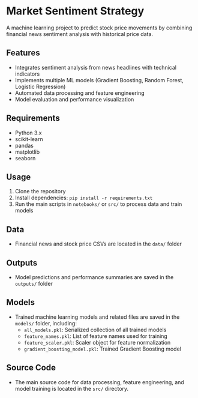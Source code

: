 # Market Sentiment Strategy

A machine learning project to predict stock price movements by combining financial news sentiment analysis with historical price data.

## Features
- Integrates sentiment analysis from news headlines with technical indicators
- Implements multiple ML models (Gradient Boosting, Random Forest, Logistic Regression)
- Automated data processing and feature engineering
- Model evaluation and performance visualization

## Requirements
- Python 3.x
- scikit-learn
- pandas
- matplotlib
- seaborn

## Usage
1. Clone the repository
2. Install dependencies: `pip install -r requirements.txt`
3. Run the main scripts in `notebooks/` or `src/` to process data and train models

## Data
- Financial news and stock price CSVs are located in the `data/` folder

## Outputs
- Model predictions and performance summaries are saved in the `outputs/` folder

## Models
- Trained machine learning models and related files are saved in the `models/` folder, including:
  - `all_models.pkl`: Serialized collection of all trained models
  - `feature_names.pkl`: List of feature names used for training
  - `feature_scaler.pkl`: Scaler object for feature normalization
  - `gradient_boosting_model.pkl`: Trained Gradient Boosting model

## Source Code
- The main source code for data processing, feature engineering, and model training is located in the `src/` directory.
 
